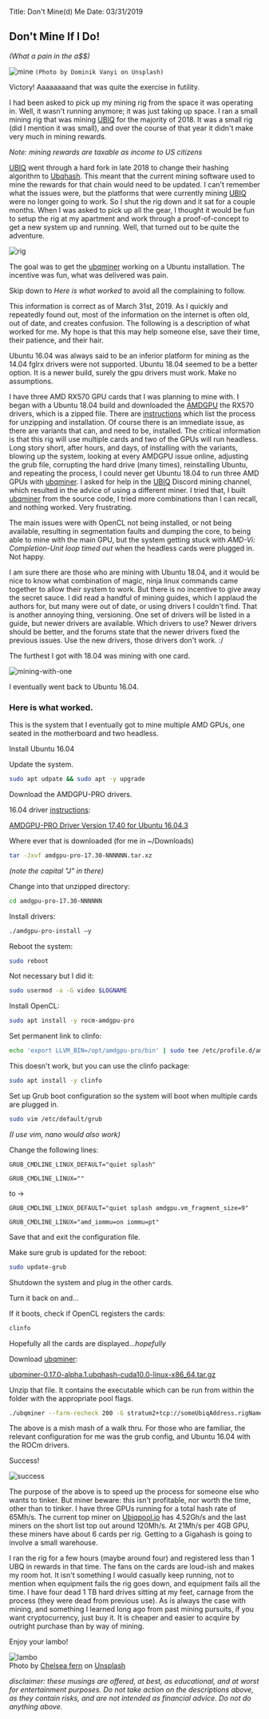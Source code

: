 Title: Don't Mine(d) Me
Date: 03/31/2019


## Don't Mine If I Do!
*(What a pain in the a$$)*

![mine](_dominik-vanyi-632134-unsplash.jpg)
`(Photo by Dominik Vanyi on Unsplash)`

Victory! Aaaaaaaand that was quite the exercise in futility.  

I had been asked to pick up my mining rig from the space it was operating in. Well,
it wasn't running anymore; it was just taking up space. I ran a small mining rig
that was mining [UBIQ](https://ubiqsmart.com/) for the majority of 2018.
It was a small rig (did I mention it was small), and over the course of that year it didn't
make very much in mining rewards.

*Note: mining rewards are taxable as income to US citizens*

<a href="https://ubiqsmart.com/" target="new">UBIQ</a>
went through a hard fork in late 2018 to change their hashing algorithm to
<a href="https://blog.ubiqsmart.com/ubiq-quarterly-report-august-2018-f7451c2149c2" target="new">Ubqhash</a>.
This meant that the current mining software used to mine the rewards for that chain would need to be updated. I can't remember what the issues were, but the platforms that were currently mining <a href="https://ubiqsmart.com/" target="new">UBIQ</a>
were no longer going to work. So I shut the rig down and it sat for a couple months.
When I was asked to pick up all the gear, I thought it would be fun to setup the rig at my apartment and work through a proof-of-concept to get a new system up and running. Well, that turned out to be quite the adventure.

![rig](_IMG_3196.jpg)

The goal was to get the
<a href="https://github.com/ubiq/ubqminer" target="new">ubqminer</a>
working on a Ubuntu installation. The incentive was fun, what was delivered was pain.

Skip down to *Here is what worked* to avoid all the complaining to follow.

This information is correct as of March 31st, 2019. As I quickly and repeatedly found out, most
of the information on the internet is often old, out of date, and creates confusion. The following is
a description of what worked for me. My hope is that this may help someone else, save their time,
their patience, and their hair.

Ubuntu 16.04 was always said to be an inferior platform for mining as the 14.04 fglrx drivers
were not supported. Ubuntu 18.04 seemed to be a better option. It is a newer build, surely the
gpu drivers must work. Make no assumptions.

I have three AMD RX570 GPU cards that I was planning to mine with. I began with a Ubuntu 18.04
build and downloaded the
<a href="https://www.amd.com/en/support/graphics/radeon-500-series/radeon-rx-500-series/radeon-rx-570" target="new">AMDGPU</a>
the RX570 drivers, which is a zipped file.
There are
<a href="https://amdgpu-install.readthedocs.io/en/latest/" target="new">instructions</a> which list the process for
unzipping and installation. Of course there is an immediate issue, as there are variants that can, and
need to be, installed. The critical information is that this rig will use multiple cards and two of
the GPUs will run headless. Long story short, after hours, and days, of installing with the variants,
blowing up the system, looking at every AMDGPU issue online, adjusting the grub file, corrupting the
hard drive (many times), reinstalling Ubuntu, and repeating the process, I could never get Ubuntu 18.04
to run three AMD GPUs with
<a href="https://github.com/ubiq/ubqminer" target="new">ubqminer</a>.
I asked for help in the
<a href="https://ubiqsmart.com/" target="new">UBIQ</a>
Discord mining channel, which resulted in the advice of using a different
miner. I tried that, I built
<a href="https://github.com/ubiq/ubqminer" target="new">ubqminer</a>
from the source code, I tried more combinations than I can recall, and nothing worked. Very frustrating.

The main issues were with OpenCL not being installed, or not being available, resulting in
segmentation faults and dumping the core, to being able to mine with the main GPU, but the system getting
stuck with *AMD-Vi: Completion-Unit loop timed out* when the headless cards were plugged in. Not happy.

I am sure there are those who are mining with Ubuntu 18.04, and it would be nice to know what
combination of magic, ninja linux commands came together to allow their system to work. But there is
no incentive to give away the secret sauce. I did read a handful of mining guides, which I applaud the
authors for, but many were out of date, or using drivers I couldn't find. That is another annoying thing,
versioning. One set of drivers will be listed in a guide, but newer drivers are available. Which drivers to use?
Newer drivers should be better, and the forums state that the newer drivers fixed the previous issues.
Use the new drivers, those drivers don't work. :/

The furthest I got with 18.04 was mining with one card.

![mining-with-one](_IMG_3202.jpg)

I eventually went back to Ubuntu 16.04.

### Here is what worked.

This is the system that I eventually got to mine multiple AMD GPUs, one seated in the
motherboard and two headless.

Install Ubuntu 16.04

Update the system.

```bash
sudo apt udpate && sudo apt -y upgrade
```

Download the AMDGPU-PRO drivers.

16.04 driver <a href="https://www.amd.com/en/support/kb/faq/gpu-635" target="new">instructions</a>:

<a href="https://www2.ati.com/drivers/linux/ubuntu/amdgpu-pro-17.40-492261.tar.xz" target="new">AMDGPU-PRO Driver Version 17.40 for Ubuntu 16.04.3</a>

Where ever that is downloaded (for me in ~/Downloads)

```bash
tar -Jxvf amdgpu-pro-17.30-NNNNNN.tar.xz
```

*(note the capital "J" in there)*

Change into that unzipped directory:

```bash
cd amdgpu-pro-17.30-NNNNNN
```

Install drivers:

```bash
./amdgpu-pro-install –y
```

Reboot the system:

```bash
sudo reboot
```

Not necessary but I did it:

```bash
sudo usermod -a -G video $LOGNAME
```

Install OpenCL:

```bash
sudo apt install -y rocm-amdgpu-pro
```

Set permanent link to clinfo:

```bash
echo 'export LLVM_BIN=/opt/amdgpu-pro/bin' | sudo tee /etc/profile.d/amdgpu-pro.sh
```

This doesn't work, but you can use the clinfo package:

```bash
sudo apt install -y clinfo
```

Set up Grub boot configuration so the system will boot when multiple cards are plugged in.

```bash
sudo vim /etc/default/grub
```

*(I use vim, nano would also work)*

Change the following lines:

```GRUB_CMDLINE_LINUX_DEFAULT="quiet splash"```

```GRUB_CMDLINE_LINUX=""```

to ->

```GRUB_CMDLINE_LINUX_DEFAULT="quiet splash amdgpu.vm_fragment_size=9"```

```GRUB_CMDLINE_LINUX="amd_iommu=on iommu=pt"```

Save that and exit the configuration file.

Make sure grub is updated for the reboot:

```bash
sudo update-grub
```

Shutdown the system and plug in the other cards.

Turn it back on and...

If it boots, check if OpenCL registers the cards:

```bash
clinfo
```

Hopefully all the cards are displayed...*hopefully*

Download <a href="https://github.com/ubiq/ubqminer/releases" target="new">ubqminer</a>:

<a href="https://github.com/ubiq/ubqminer/releases/download/v0.17.0-alpha.1.ubqhash/ubqminer-0.17.0-alpha.1.ubqhash-cuda10.0-linux-x86_64.tar.gz" target="new">ubqminer-0.17.0-alpha.1.ubqhash-cuda10.0-linux-x86_64.tar.gz</a>

Unzip that file. It contains the executable which can be run from within the folder
with the appropriate pool flags.

```bash
./ubqminer --farm-recheck 200 -G stratum2+tcp://someUbiqAddress.rigName@us.ubiqpool.io:8008
```

The above is a mish mash of a walk thru. For those who are familiar, the relevant
configuration for me was the grub config, and Ubuntu 16.04 with the ROCm drivers.

Success!

![success](_success.jpg)

The purpose of the above is to speed up the process for someone else who wants to
tinker. But miner beware: this isn't profitable, nor worth the time, other than
to tinker. I have three GPUs running for a total hash rate of 65Mh/s. The current
top miner on
<a href="https://ubiqpool.io/#/miners" target="new">Ubiqpool.io</a>
has 4.52Gh/s and the last miners on the short list top out around 120Mh/s.
At 21Mh/s per 4GB GPU, these miners have about 6 cards per rig. Getting to a Gigahash is going to involve a small warehouse.

I ran the rig for a few hours (maybe around four) and registered less than 1 UBQ in
rewards in that time. The fans on the cards are loud-ish and makes my room hot.
It isn't something I would casually keep running, not to mention when equipment fails
the rig goes down, and equipment fails all the time. I have four dead 1 TB hard drives
sitting at my feet, carnage from the process (they were dead from previous use).
As is always the case with mining, and something I learned long ago from past mining
pursuits, if you want cryptocurrency, just buy it. It is cheaper and easier to acquire by
outright purchase than by way of mining.

Enjoy your lambo!

![lambo](_chelsea-fern-797090-unsplash.jpg)    
Photo by <a href="https://unsplash.com/@chelseafern?utm_source=unsplash&utm_medium=referral&utm_content=creditCopyText" target="new">Chelsea fern</a> on <a href="https://unsplash.com/s/photos/lamborghini?utm_source=unsplash&utm_medium=referral&utm_content=creditCopyText" target="new">Unsplash</a>

*disclaimer: these musings are offered, at best, as educational, and at worst for entertainment purposes. Do not take action on the descriptions above, as they contain risks, and are not intended as financial advice. Do not do anything above.*    
